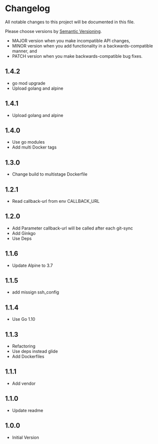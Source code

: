 # Changelog

All notable changes to this project will be documented in this file.

Please choose versions by [Semantic Versioning](http://semver.org/).

* MAJOR version when you make incompatible API changes,
* MINOR version when you add functionality in a backwards-compatible manner, and
* PATCH version when you make backwards-compatible bug fixes.

## 1.4.2

- go mod upgrade
- Upload golang and alpine

## 1.4.1

- Upload golang and alpine

## 1.4.0

- Use go modules
- Add multi Docker tags

## 1.3.0

- Change build to multistage Dockerfile 

## 1.2.1

- Read callback-url from env CALLBACK_URL

## 1.2.0

- Add Parameter callback-url will be called after each git-sync
- Add Ginkgo
- Use Deps

## 1.1.6

- Update Alpine to 3.7

## 1.1.5

- add missign ssh_config

## 1.1.4

- Use Go 1.10

## 1.1.3

- Refactoring
- Use deps instead glide
- Add Dockerfiles

## 1.1.1

- Add vendor

## 1.1.0

- Update readme

## 1.0.0

- Initial Version
